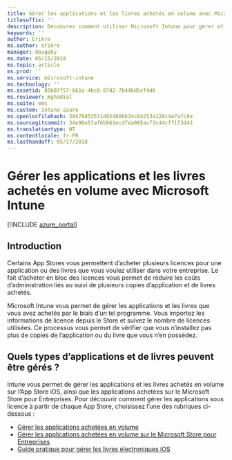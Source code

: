 ```yaml
---
title: Gérer les applications et les livres achetés en volume avec Microsoft Intune
titlesuffix: ''
description: Découvrez comment utiliser Microsoft Intune pour gérer et surveiller votre utilisation des applications et des livres achetés en volume dans des App Stores.
keywords: ''
author: Erikre
ms.author: erikre
manager: dougeby
ms.date: 05/15/2018
ms.topic: article
ms.prod: ''
ms.service: microsoft-intune
ms.technology: ''
ms.assetid: 85b07f57-661a-4bc8-87d2-7b446d5cf4d6
ms.reviewer: mghadial
ms.suite: ems
ms.custom: intune-azure
ms.openlocfilehash: 39478853531d924806b34c64253a128c4e7afc8e
ms.sourcegitcommit: 34e96e57af6b861ecdfea085acf3c44cff1f3d43
ms.translationtype: HT
ms.contentlocale: fr-FR
ms.lasthandoff: 05/17/2018
---
```

# <a name="manage-volume-purchased-apps-and-books-with-microsoft-intune"></a>Gérer les applications et les livres achetés en volume avec Microsoft Intune

[!INCLUDE [azure_portal](./includes/azure_portal.md)]

## <a name="introduction"></a>Introduction

Certains App Stores vous permettent d’acheter plusieurs licences pour une application ou des livres que vous voulez utiliser dans votre entreprise. Le fait d’acheter en bloc des licences vous permet de réduire les coûts d’administration liés au suivi de plusieurs copies d’application et de livres achetés.

Microsoft Intune vous permet de gérer les applications et les livres que vous avez achetés par le biais d’un tel programme. Vous importez les informations de licence depuis le Store et suivez le nombre de licences utilisées. Ce processus vous permet de vérifier que vous n’installez pas plus de copies de l’application ou du livre que vous n’en possédez.

## <a name="which-types-of-apps-and-books-can-you-manage"></a>Quels types d’applications et de livres peuvent être gérés ?

Intune vous permet de gérer les applications et les livres achetés en volume sur l’App Store iOS, ainsi que les applications achetées sur le Microsoft Store pour Entreprises. Pour découvrir comment gérer les applications sous licence à partir de chaque App Store, choisissez l’une des rubriques ci-dessous :

- [Gérer les applications achetées en volume](vpp-apps-ios.md)
- [Gérer les applications achetées en volume sur le Microsoft Store pour Entreprises](windows-store-for-business.md)
- [Guide pratique pour gérer les livres électroniques iOS](vpp-ebooks-ios.md)
